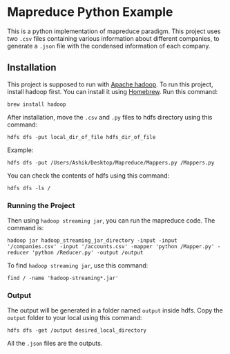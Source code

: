 # Mapreduce Python Example
This is a python implementation of mapreduce paradigm. This project uses two `.csv` files containing various information about different companies, to generate a `.json` file with the condensed information of each company.
## Installation
This project is supposed to run with [Apache hadoop](https://hadoop.apache.org). To run this project, install hadoop first. You can install it using [Homebrew](https://brew.sh/). Run this command:
```
brew install hadoop
```
After installation, move the `.csv` and `.py` files to hdfs directory using this command:
```
hdfs dfs -put local_dir_of_file hdfs_dir_of_file
```
Example:
```
hdfs dfs -put /Users/Ashik/Desktop/Mapreduce/Mappers.py /Mappers.py
```
You can check the contents of hdfs using this command:
```
hdfs dfs -ls /
```
### Running the Project
Then using `hadoop streaming jar`, you can run the mapreduce code. The command is:
```
hadoop jar hadoop_streaming_jar_directory -input -input '/companies.csv' -input '/accounts.csv' -mapper 'python /Mapper.py' -reducer 'python /Reducer.py' -output /output
```
To find `hadoop streaming jar`, use this command:
```
find / -name 'hadoop-streaming*.jar'
```
### Output
The output will be generated in a folder named `output` inside hdfs. Copy the `output` folder to your local using this command:
```
hdfs dfs -get /output desired_local_directory
```
All the `.json` files are the outputs.
